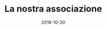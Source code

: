 ---
title: "La nostra associazione"
date: "2018-10-30"
left_right_text: true
tables:
    -
        citta: "Brescia"
        indirizzi: "Via Galileo Galilei, 20 – 22-25128, Brescia"
        orari: "Lun, Mer e Ven 09:00 – 12:00 | Martedi 14:30 – 16:30"
        contatti: "Telefono: tel./fax 030/3700039 | Cell: 366 6657530"
    -
        citta: "Gradone VT"
        indirizzi: "Presso Presidio Ospedaliero di Gardone V.T"
        orari: "Martedi 9:00 – 11:30 
                | Martedi 14:00 – 15:30 
                | Giovedi 14:00 alle ore 15:30"
        contatti: "Referente Panelli Efrem
                    |cell: 333 1256731"
    -
        citta: "Montichiari	"
        indirizzi: ""
        orari: ""
        contatti: ""
    -
        citta: "Palazzolo"
        indirizzi: ""
        orari: ""
        contatti: ""
    -
        citta: "Leno"
        indirizzi: ""
        orari: ""
        contatti: ""
    -
        citta: "Sabbio Chiese"
        indirizzi: ""
        orari: ""
        contatti: ""
    -
        citta: "Gavardo-Salò"
        indirizzi: ""
        orari: ""
        contatti: ""
    -
        citta: "Ome"
        indirizzi: ""
        orari: ""
        contatti: ""
    -
        citta: "Berlingo"
        indirizzi: ""
        orari: ""
        contatti: ""
    -
        citta: "Chiari"
        indirizzi: ""
        orari: ""
        contatti: ""
---